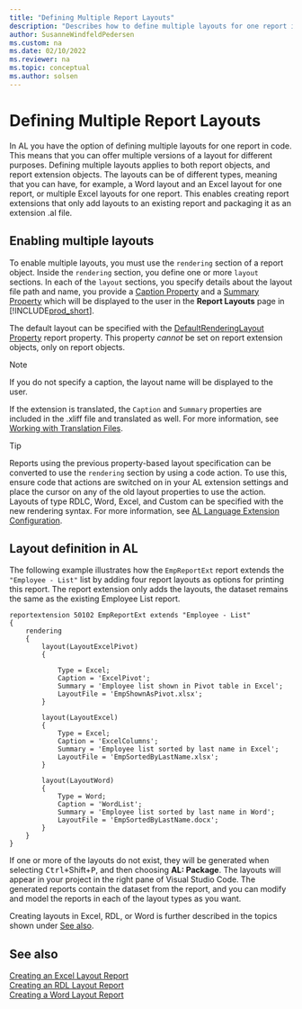 ```yaml
---
title: "Defining Multiple Report Layouts"
description: "Describes how to define multiple layouts for one report in Business Central using AL."
author: SusanneWindfeldPedersen
ms.custom: na
ms.date: 02/10/2022
ms.reviewer: na
ms.topic: conceptual
ms.author: solsen
---
```


# Defining Multiple Report Layouts

In AL you have the option of defining multiple layouts for one report in code. This means that you can offer multiple versions of a layout for different purposes. Defining multiple layouts applies to both report objects, and report extension objects. The layouts can be of different types, meaning that you can have, for example, a Word layout and an Excel layout for one report, or multiple Excel layouts for one report. This enables creating report extensions that only add layouts to an existing report and packaging it as an extension .al file.

<!-- target section removed becuase applies only to v22 Read more about enabling multiple report layouts and implementing rendering differentiation in extensions, see [Enabling the Microsoft Word rendering engine](devenv-howto-report-layout.md#enabling-the-microsoft-word-rendering-engine).--> 

## Enabling multiple layouts

To enable multiple layouts, you must use the `rendering` section of a report object. Inside the `rendering` section, you define one or more `layout` sections. In each of the `layout` sections, you specify details about the layout file path and name, you provide a [Caption Property](properties/devenv-caption-property.md) and a [Summary Property](properties/devenv-summary-property.md) which will be displayed to the user in the **Report Layouts** page in [!INCLUDE[prod_short](../developer/includes/prod_short.md)]. 

The default layout can be specified with the [DefaultRenderingLayout Property](properties/devenv-defaultrenderinglayout-property.md) report property. This property *cannot* be set on report extension objects, only on report objects.

> [!NOTE]  
> If you do not specify a caption, the layout name will be displayed to the user. 

If the extension is translated, the `Caption` and `Summary` properties are included in the .xliff file and translated as well. For more information, see [Working with Translation Files](devenv-work-with-translation-files.md).

> [!TIP]  
> Reports using the previous property-based layout specification can be converted to use the `rendering` section by using a code action. To use this, ensure code that actions are switched on in your AL extension settings and place the cursor on any of the old layout properties to use the action. Layouts of type RDLC, Word, Excel, and Custom can be specified with the new rendering syntax. For more information, see [AL Language Extension Configuration](devenv-al-extension-configuration.md).

## Layout definition in AL

The following example illustrates how the `EmpReportExt` report extends the `"Employee - List"` list by adding four report layouts as options for printing this report. The report extension only adds the layouts, the dataset remains the same as the existing Employee List report.

```al
reportextension 50102 EmpReportExt extends "Employee - List"
{
    rendering
    {
        layout(LayoutExcelPivot)
        {

            Type = Excel;
            Caption = 'ExcelPivot';
            Summary = 'Employee list shown in Pivot table in Excel';
            LayoutFile = 'EmpShownAsPivot.xlsx';
        }

        layout(LayoutExcel)
        {
            Type = Excel;
            Caption = 'ExcelColumns';
            Summary = 'Employee list sorted by last name in Excel';
            LayoutFile = 'EmpSortedByLastName.xlsx';
        }

        layout(LayoutWord)
        {
            Type = Word;
            Caption = 'WordList';
            Summary = 'Employee list sorted by last name in Word';
            LayoutFile = 'EmpSortedByLastName.docx';
        }
    }
}
```

If one or more of the layouts do not exist, they will be generated when selecting <kbd>Ctrl+</kbd>Shift</kbd>+<kbd>P</kbd>, and then choosing **AL: Package**. The layouts will appear in your project in the right pane of Visual Studio Code. The generated reports contain the dataset from the report, and you can modify and model the reports in each of the layout types as you want.

Creating layouts in Excel, RDL, or Word is further described in the topics shown under [See also](devenv-multiple-report-layouts.md#see-also).

## See also

[Creating an Excel Layout Report](devenv-howto-excel-report-layout.md)  
[Creating an RDL Layout Report](devenv-howto-rdl-report-layout.md)  
[Creating a Word Layout Report](devenv-howto-report-layout.md)  
